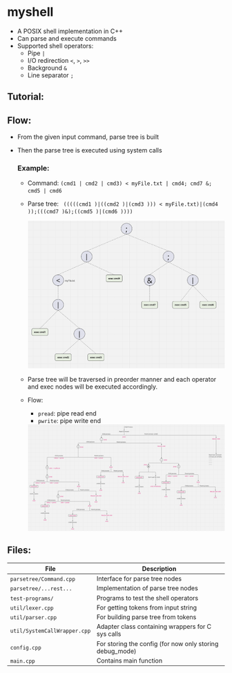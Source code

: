 # myshell
- A POSIX shell implementation in C++
- Can parse and execute commands
- Supported shell operators: 
    - Pipe `|`
    - I/O redirection `<`, `>`, `>>`
    - Background `&`
    - Line separator `;`



## Tutorial:




## Flow:
- From the given input command, parse tree is built
- Then the parse tree is executed using system calls

    ### Example:
    - Command: `(cmd1 | cmd2 | cmd3) < myFile.txt | cmd4; cmd7 &; cmd5 | cmd6`
    - Parse tree: ` (((((cmd1 )|((cmd2 )|(cmd3 ))) < myFile.txt)|(cmd4 ));(((cmd7 )&);((cmd5 )|(cmd6 ))))`

        <img src="readme-files/parsetree2..png">

    - Parse tree will be traversed in preorder manner and each operator and exec nodes will be executed accordingly.
    - Flow:
        - `pread`: pipe read end
        - `pwrite`: pipe write end

        <img src="readme-files/shell_flow.png">

## Files:
| File | Description |
|----------|----------|
| `parsetree/Command.cpp` | Interface for parse tree nodes |
| `parsetree/...rest...` | Implementation of parse tree nodes |
| `test-programs/` | Programs to test the shell operators |
| `util/lexer.cpp` | For getting tokens from input string |
| `util/parser.cpp` | For building parse tree from tokens |
| `util/SystemCallWrapper.cpp` | Adapter class containing wrappers for C sys calls |
| `config.cpp` | For storing the config (for now only storing debug_mode) |
| `main.cpp` | Contains main function |
